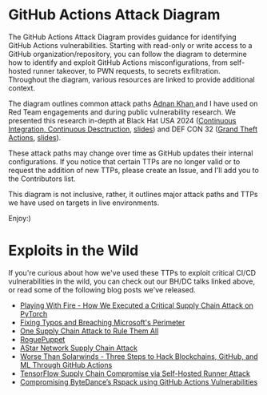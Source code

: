 # GitHub Actions Attack Diagram

The GitHub Actions Attack Diagram provides guidance for identifying GitHub Actions vulnerabilities. Starting with read-only or write access to a GitHub organization/repository, you can follow the diagram to determine how to identify and exploit GitHub Actions misconfigurations, from self-hosted runner takeover, to PWN requests, to secrets exfiltration. Throughout the diagram, various resources are linked to provide additional context.


The diagram outlines common attack paths [Adnan Khan ](https://adnanthekhan.com/) and I have used on Red Team engagements and during public vulnerability research. We presented this research in-depth at Black Hat USA 2024 ([Continuous Integration, Continuous Desctruction](https://www.blackhat.com/us-24/briefings/schedule/index.html#self-hosted-github-cicd-runners-continuous-integration-continuous-destruction-38308), [slides](https://johnstawinski.com/wp-content/uploads/2024/08/us24-khan-stawinski-self-hosted-github-cicd-runners-continuous-integration-continuous-destruction.pdf)) and DEF CON 32 ([Grand Theft Actions](https://defcon.org/html/defcon-32/dc-32-speakers.html#54489), [slides](https://johnstawinski.com/wp-content/uploads/2024/08/khan_stawinski_grandtheftactions_pdfslides_v2.pdf)).

These attack paths may change over time as GitHub updates their internal configurations. If you notice that certain TTPs are no longer valid or to request the addition of new TTPs, please create an Issue, and I'll add you to the Contributors list.

This diagram is not inclusive, rather, it outlines major attack paths and TTPs we have used on targets in live environments.

Enjoy:)

# Exploits in the Wild

If you're curious about how we've used these TTPs to exploit critical CI/CD vulnerabilities in the wild, you can check out our BH/DC talks linked above, or read some of the following blog posts we've released.

* [Playing With Fire - How We Executed a Critical Supply Chain Attack on PyTorch](https://johnstawinski.com/2024/01/11/playing-with-fire-how-we-executed-a-critical-supply-chain-attack-on-pytorch/comment-page-1/)
* [Fixing Typos and Breaching Microsoft's Perimeter](https://johnstawinski.com/2024/04/15/fixing-typos-and-breaching-microsofts-perimeter/)
* [One Supply Chain Attack to Rule Them All](https://adnanthekhan.com/2023/12/20/one-supply-chain-attack-to-rule-them-all/)
* [RoguePuppet](https://adnanthekhan.com/2024/07/02/roguepuppet-a-critical-puppet-forge-supply-chain-vulnerability/)
* [AStar Network Supply Chain Attack](https://adnanthekhan.com/2024/01/19/web3s-achilles-heel-a-supply-chain-attack-on-astar-network/)
* [Worse Than Solarwinds - Three Steps to Hack Blockchains, GitHub, and ML Through GitHub Actions](https://johnstawinski.com/2024/01/05/worse-than-solarwinds-three-steps-to-hack-blockchains-github-and-ml-through-github-actions/)
* [TensorFlow Supply Chain Compromise via Self-Hosted Runner Attack](https://www.praetorian.com/blog/tensorflow-supply-chain-compromise-via-self-hosted-runner-attack)
* [Compromising ByteDance’s Rspack using GitHub Actions Vulnerabilities](https://www.praetorian.com/blog/compromising-bytedances-rspack-github-actions-vulnerabilities/)


